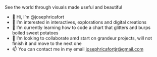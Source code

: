 See the world through visuals made useful and beautiful

- 👋 Hi, I’m @josephricafort
- 👀 I’m interested in interactives, explorations and digital creations
- 🌱 I’m currently learning how to code a chart that glitters and burps boiled sweet potatoes
- 💞️ I’m looking to collaborate amd start on grandeur projects, will not finish it and move to the next one
- 📫 You can contact me in my email josephricafortjr@gmail.com

<!---
josephricafort/josephricafort is a ✨ special ✨ repository because its `README.md` (this file) appears on your GitHub profile.
You can click the Preview link to take a look at your changes.
--->
